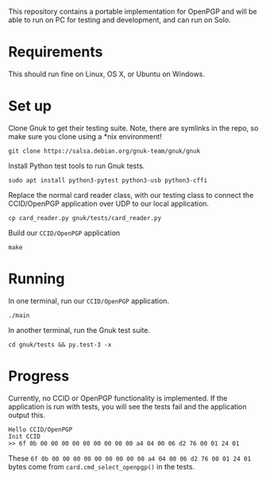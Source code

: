This repository contains a portable implementation for OpenPGP and will be
able to run on PC for testing and development, and can run on Solo.

# Requirements

This should run fine on Linux, OS X, or Ubuntu on Windows.

# Set up

Clone Gnuk to get their testing suite.  Note, there are symlinks in the repo, so
make sure you clone using a \*nix environment! 

```
git clone https://salsa.debian.org/gnuk-team/gnuk/gnuk
```

Install Python test tools to run Gnuk tests.

```
sudo apt install python3-pytest python3-usb python3-cffi
```

Replace the normal card reader class, with our testing class to connect
the CCID/OpenPGP application over UDP to our local application.

```
cp card_reader.py gnuk/tests/card_reader.py
```

Build our `CCID/OpenPGP` application

```
make
```

# Running

In one terminal, run our `CCID/OpenPGP` application.

```
./main
```

In another terminal, run the Gnuk test suite.

```
cd gnuk/tests && py.test-3 -x
```

# Progress

Currently, no CCID or OpenPGP functionality is implemented.  If the application
is run with tests, you will see the tests fail and the application output this.

```
Hello CCID/OpenPGP
Init CCID
>> 6f 0b 00 00 00 00 00 00 00 00 00 a4 04 00 06 d2 76 00 01 24 01
```

These `6f 0b 00 00 00 00 00 00 00 00 00 a4 04 00 06 d2 76 00 01 24 01` bytes come from `card.cmd_select_openpgp()` in the tests.

